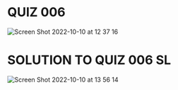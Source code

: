 # QUIZ 006 

![Screen Shot 2022-10-10 at 12 37 16](https://user-images.githubusercontent.com/111819437/194796063-7f7caff0-382f-40a9-be1f-99b89c346936.png)

# SOLUTION TO QUIZ 006 SL

![Screen Shot 2022-10-10 at 13 56 14](https://user-images.githubusercontent.com/111819437/194801236-60518202-0623-48c0-acbf-f14a9c819861.png)

